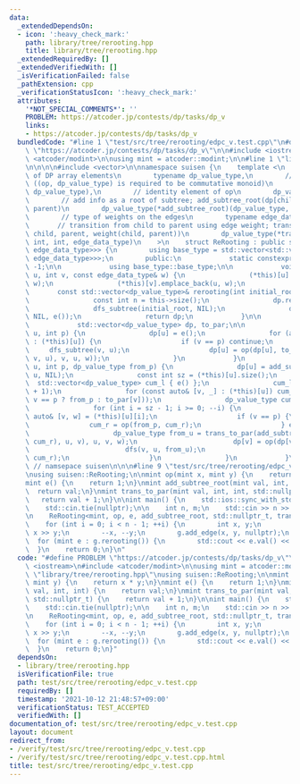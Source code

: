 ```yaml
---
data:
  _extendedDependsOn:
  - icon: ':heavy_check_mark:'
    path: library/tree/rerooting.hpp
    title: library/tree/rerooting.hpp
  _extendedRequiredBy: []
  _extendedVerifiedWith: []
  _isVerificationFailed: false
  _pathExtension: cpp
  _verificationStatusIcon: ':heavy_check_mark:'
  attributes:
    '*NOT_SPECIAL_COMMENTS*': ''
    PROBLEM: https://atcoder.jp/contests/dp/tasks/dp_v
    links:
    - https://atcoder.jp/contests/dp/tasks/dp_v
  bundledCode: "#line 1 \"test/src/tree/rerooting/edpc_v.test.cpp\"\n#define PROBLEM\
    \ \"https://atcoder.jp/contests/dp/tasks/dp_v\"\n\n#include <iostream>\n#include\
    \ <atcoder/modint>\n\nusing mint = atcoder::modint;\n\n#line 1 \"library/tree/rerooting.hpp\"\
    \n\n\n\n#include <vector>\n\nnamespace suisen {\n    template <\n        // type\
    \ of DP array elements\n        typename dp_value_type,\n        // merge children\
    \ ((op, dp_value_type) is required to be commutative monoid)\n        dp_value_type(*op)(dp_value_type,\
    \ dp_value_type),\n        // identity element of op\n        dp_value_type(*e)(),\n\
    \        // add info as a root of subtree; add_subtree_root(dp[child], child,\
    \ parent)\n        dp_value_type(*add_subtree_root)(dp_value_type, int, int),\n\
    \        // type of weights on the edges\n        typename edge_data_type,\n \
    \       // transition from child to parent using edge weight; trans_to_par(dp[child],\
    \ child, parent, weight(child, parent))\n        dp_value_type(*trans_to_par)(dp_value_type,\
    \ int, int, edge_data_type)\n    >\n    struct ReRooting : public std::vector<std::vector<std::pair<int,\
    \ edge_data_type>>> {\n        using base_type = std::vector<std::vector<std::pair<int,\
    \ edge_data_type>>>;\n        public:\n            static constexpr int NIL =\
    \ -1;\n\n            using base_type::base_type;\n\n            void add_edge(int\
    \ u, int v, const edge_data_type& w) {\n                (*this)[u].emplace_back(v,\
    \ w);\n                (*this)[v].emplace_back(u, w);\n            }\n\n     \
    \       const std::vector<dp_value_type>& rerooting(int initial_root = 0) {\n\
    \                const int n = this->size();\n                dp.resize(n), to_par.resize(n);\n\
    \                dfs_subtree(initial_root, NIL);\n                dfs(initial_root,\
    \ NIL, e());\n                return dp;\n            }\n\n        private:\n\
    \            std::vector<dp_value_type> dp, to_par;\n\n            void dfs_subtree(int\
    \ u, int p) {\n                dp[u] = e();\n                for (auto [v, w]\
    \ : (*this)[u]) {\n                    if (v == p) continue;\n               \
    \     dfs_subtree(v, u);\n                    dp[u] = op(dp[u], to_par[v] = trans_to_par(add_subtree_root(dp[v],\
    \ v, u), v, u, w));\n                }\n            }\n            void dfs(int\
    \ u, int p, dp_value_type from_p) {\n                dp[u] = add_subtree_root(dp[u],\
    \ u, NIL);\n                const int sz = (*this)[u].size();\n              \
    \  std::vector<dp_value_type> cum_l { e() };\n                cum_l.reserve(sz\
    \ + 1);\n                for (const auto& [v, _] : (*this)[u]) cum_l.push_back(op(cum_l.back(),\
    \ v == p ? from_p : to_par[v]));\n                dp_value_type cum_r = e();\n\
    \                for (int i = sz - 1; i >= 0; --i) {\n                    const\
    \ auto& [v, w] = (*this)[u][i];\n                    if (v == p) {\n         \
    \               cum_r = op(from_p, cum_r);\n                    } else {\n   \
    \                     dp_value_type from_u = trans_to_par(add_subtree_root(op(cum_l[i],\
    \ cum_r), u, v), u, v, w);\n                        dp[v] = op(dp[v], from_u);\n\
    \                        dfs(v, u, from_u);\n                        cum_r = op(to_par[v],\
    \ cum_r);\n                    }\n                }\n            }\n    };\n}\
    \ // namsepace suisen\n\n\n#line 9 \"test/src/tree/rerooting/edpc_v.test.cpp\"\
    \nusing suisen::ReRooting;\n\nmint op(mint x, mint y) {\n    return x * y;\n}\n\
    mint e() {\n    return 1;\n}\nmint add_subtree_root(mint val, int, int) {\n  \
    \  return val;\n}\nmint trans_to_par(mint val, int, int, std::nullptr_t) {\n \
    \   return val + 1;\n}\n\nint main() {\n    std::ios::sync_with_stdio(false);\n\
    \    std::cin.tie(nullptr);\n\n    int n, m;\n    std::cin >> n >> m;\n\n    mint::set_mod(m);\n\
    \n    ReRooting<mint, op, e, add_subtree_root, std::nullptr_t, trans_to_par> g(n);\n\
    \    for (int i = 0; i < n - 1; ++i) {\n        int x, y;\n        std::cin >>\
    \ x >> y;\n        --x, --y;\n        g.add_edge(x, y, nullptr);\n    }\n\n  \
    \  for (mint e : g.rerooting()) {\n        std::cout << e.val() << '\\n';\n  \
    \  }\n    return 0;\n}\n"
  code: "#define PROBLEM \"https://atcoder.jp/contests/dp/tasks/dp_v\"\n\n#include\
    \ <iostream>\n#include <atcoder/modint>\n\nusing mint = atcoder::modint;\n\n#include\
    \ \"library/tree/rerooting.hpp\"\nusing suisen::ReRooting;\n\nmint op(mint x,\
    \ mint y) {\n    return x * y;\n}\nmint e() {\n    return 1;\n}\nmint add_subtree_root(mint\
    \ val, int, int) {\n    return val;\n}\nmint trans_to_par(mint val, int, int,\
    \ std::nullptr_t) {\n    return val + 1;\n}\n\nint main() {\n    std::ios::sync_with_stdio(false);\n\
    \    std::cin.tie(nullptr);\n\n    int n, m;\n    std::cin >> n >> m;\n\n    mint::set_mod(m);\n\
    \n    ReRooting<mint, op, e, add_subtree_root, std::nullptr_t, trans_to_par> g(n);\n\
    \    for (int i = 0; i < n - 1; ++i) {\n        int x, y;\n        std::cin >>\
    \ x >> y;\n        --x, --y;\n        g.add_edge(x, y, nullptr);\n    }\n\n  \
    \  for (mint e : g.rerooting()) {\n        std::cout << e.val() << '\\n';\n  \
    \  }\n    return 0;\n}"
  dependsOn:
  - library/tree/rerooting.hpp
  isVerificationFile: true
  path: test/src/tree/rerooting/edpc_v.test.cpp
  requiredBy: []
  timestamp: '2021-10-12 21:48:57+09:00'
  verificationStatus: TEST_ACCEPTED
  verifiedWith: []
documentation_of: test/src/tree/rerooting/edpc_v.test.cpp
layout: document
redirect_from:
- /verify/test/src/tree/rerooting/edpc_v.test.cpp
- /verify/test/src/tree/rerooting/edpc_v.test.cpp.html
title: test/src/tree/rerooting/edpc_v.test.cpp
---
```

